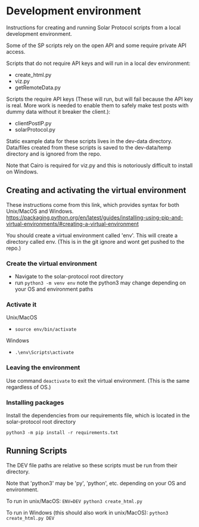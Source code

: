 # Development environment

Instructions for creating and running Solar Protocol scripts from a local development environment.

Some of the SP scripts rely on the open API and some require private API access. 

Scripts that do not require API keys and will run in a local dev environment:
* create_html.py
* viz.py
* getRemoteData.py

Scripts the require API keys (These will run, but will fail because the API key is real. More work is needed to enable them to safely make test posts with dummy data without it breaker the client.):
* clientPostIP.py
* solarProtocol.py

Static example data for these scripts lives in the dev-data directory. Data/files created from these scripts is saved to the dev-data/temp directory and is ignored from the repo.

Note that Cairo is required for viz.py and this is notoriously difficult to install on Windows.


## Creating and activating the virtual environment

These instructions come from this link, which provides syntax for both Unix/MacOS and Windows.
https://packaging.python.org/en/latest/guides/installing-using-pip-and-virtual-environments/#creating-a-virtual-environment

You should create a virtual environment called 'env'. This will create a directory called env. (This is in the git ignore and wont get pushed to the repo.)

### Create the virtual environment

* Navigate to the solar-protocol root directory
*  run `python3 -m venv env` note the python3 may change depending on your OS and environment paths

### Activate it

Unix/MacOS
* `source env/bin/activate`

Windows
* `.\env\Scripts\activate`

### Leaving the environment

Use command `deactivate` to exit the virtual environment. (This is the same regardless of OS.)

### Installing packages

Install the dependencies from our requirements file, which is located in the solar-protocol root directory

`python3 -m pip install -r requirements.txt`

## Running Scripts

The DEV file paths are relative so these scripts must be run from their directory.

Note that 'python3' may be 'py', 'python', etc. depending on your OS and environment.

To run in unix/MacOS:
`ENV=DEV python3 create_html.py`

To run in Windows (this should also work in unix/MacOS):
`python3 create_html.py DEV`